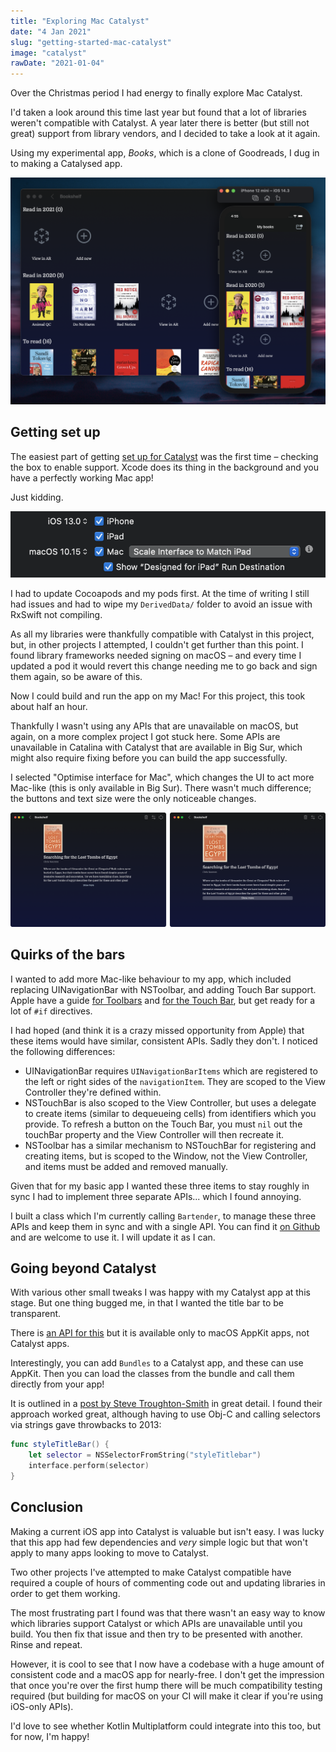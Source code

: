 ```yaml
---
title: "Exploring Mac Catalyst"
date: "4 Jan 2021"
slug: "getting-started-mac-catalyst"
image: "catalyst"
rawDate: "2021-01-04"
---
```


Over the Christmas period I had energy to finally explore Mac Catalyst. 

I'd taken a look around this time last year but found that a lot of libraries weren't compatible with Catalyst. A year later there is better (but still not great) support from library vendors, and I decided to take a look at it again.

Using my experimental app, *Books*, which is a clone of Goodreads, I dug in to making a Catalysed app.

![A screenshot of both the iOS and Mac Catalyst versions of Books](ec-both-apps.png)

## Getting set up

The easiest part of getting [set up for Catalyst](https://developer.apple.com/documentation/xcode/creating_a_mac_version_of_your_ipad_app) was the first time – checking the box to enable support. Xcode does its thing in the background and you have a perfectly working Mac app! 

Just kidding.  

![The checkbox to add mac support to an existing app](ec-checkbox.png)  

I had to update Cocoapods and my pods first. At the time of writing I still had issues and had to wipe my `DerivedData/` folder to avoid an issue with RxSwift not compiling.

As all my libraries were thankfully compatible with Catalyst in this project, but, in other projects I attempted, I couldn't get further than this point. I found library frameworks needed signing on macOS – and every time I updated a pod it would revert this change needing me to go back and sign them again, so be aware of this.

Now I could build and run the app on my Mac! For this project, this took about half an hour. 

Thankfully I wasn't using any APIs that are unavailable on macOS, but again, on a more complex project I got stuck here. Some APIs are unavailable in Catalina with Catalyst that are available in Big Sur, which might also require fixing before you can build the app successfully.

I selected "Optimise interface for Mac", which changes the UI to act more Mac-like (this is only available in Big Sur). There wasn't much difference; the buttons and text size were the only noticeable changes.

![Comparing the app when it was optimised for Mac vs iPad](ec-ios-vs-mac.png)

## Quirks of the bars

I wanted to add more Mac-like behaviour to my app, which included replacing UINavigationBar with NSToolbar, and adding Touch Bar support. Apple have a guide [for Toolbars](https://developer.apple.com/tutorials/mac-catalyst/adding-a-toolbar) and [for the Touch Bar](https://developer.apple.com/tutorials/mac-catalyst/supporting-the-touch-bar), but get ready for a lot of `#if` directives.

I had hoped (and think it is a crazy missed opportunity from Apple) that these items would have similar, consistent APIs. Sadly they don't. I noticed the following differences:

- UINavigationBar requires `UINavigationBarItems` which are registered to the left or right sides of the `navigationItem`. They are scoped to the View Controller they're defined within.
- NSTouchBar is also scoped to the View Controller, but uses a delegate to create items (similar to dequeueing cells) from identifiers which you provide. To refresh a button on the Touch Bar, you must `nil` out the touchBar property and the View Controller will then recreate it.
- NSToolbar has a similar mechanism to NSTouchBar for registering and creating items, but is scoped to the Window, not the View Controller, and items must be added and removed manually.

Given that for my basic app I wanted these three items to stay roughly in sync I had to implement three separate APIs... which I found annoying. 

I built a class which I'm currently calling `Bartender`, to manage these three APIs and keep them in sync and with a single API. You can find it [on Github](https://github.com/amlcurran/Bartender/blob/main/Bartender.swift) and are welcome to use it. I will update it as I can.

## Going beyond Catalyst

With various other small tweaks I was happy with my Catalyst app at this stage. But one thing bugged me, in that I wanted the title bar to be transparent.

There is [an API for this](https://lukakerr.github.io/swift/nswindow-styles#11-transparent-toolbar-without-seperator) but it is available only to macOS AppKit apps, not Catalyst apps.

Interestingly, you can add `Bundles` to a Catalyst app, and these can use AppKit. Then you can load the classes from the bundle and call them directly from your app! 

It is outlined in a [post by Steve Troughton-Smith](https://www.highcaffeinecontent.com/blog/20190607-Beyond-the-Checkbox-with-Catalyst-and-AppKit) in great detail. I found their approach worked great, although having to use Obj-C and calling selectors via strings gave throwbacks to 2013:

```swift
func styleTitleBar() {
    let selector = NSSelectorFromString("styleTitlebar")
    interface.perform(selector)
}
```

## Conclusion

Making a current iOS app into Catalyst is valuable but isn't easy. I was lucky that this app had few dependencies and *very* simple logic but that won't apply to many apps looking to move to Catalyst. 

Two other projects I've attempted to make Catalyst compatible have required a couple of hours of commenting code out and updating libraries in order to get them working. 

The most frustrating part I found was that there wasn't an easy way to know which libraries support Catalyst or which APIs are unavailable until you build. You then fix that issue and then try to be presented with another. Rinse and repeat.

However, it is cool to see that I now have a codebase with a huge amount of consistent code and a macOS app for nearly-free. I don't get the impression that once you're over the first hump there will be much compatibility testing required (but building for macOS on your CI will make it clear if you're using iOS-only APIs).

I'd love to see whether Kotlin Multiplatform could integrate into this too, but for now, I'm happy!

